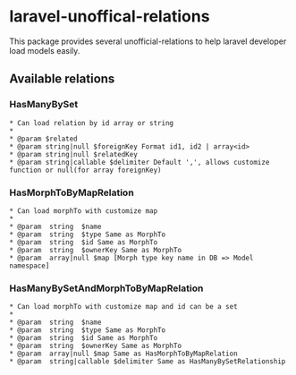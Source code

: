 # laravel-unoffical-relations

This package provides several unofficial-relations to help laravel developer load models easily.

## Available relations

### HasManyBySet

````
* Can load relation by id array or string
*
* @param $related
* @param string|null $foreignKey Format id1, id2 | array<id>
* @param string|null $relatedKey
* @param string|callable $delimiter Default ',', allows customize function or null(for array foreignKey)
````

### HasMorphToByMapRelation

````
* Can load morphTo with customize map
*
* @param  string  $name
* @param  string  $type Same as MorphTo
* @param  string  $id Same as MorphTo
* @param  string  $ownerKey Same as MorphTo
* @param  array|null $map [Morph type key name in DB => Model namespace]
````

### HasManyBySetAndMorphToByMapRelation

````
* Can load morphTo with customize map and id can be a set
*
* @param  string  $name
* @param  string  $type Same as MorphTo
* @param  string  $id Same as MorphTo
* @param  string  $ownerKey Same as MorphTo
* @param  array|null $map Same as HasMorphToByMapRelation
* @param  string|callable $delimiter Same as HasManyBySetRelationship
````